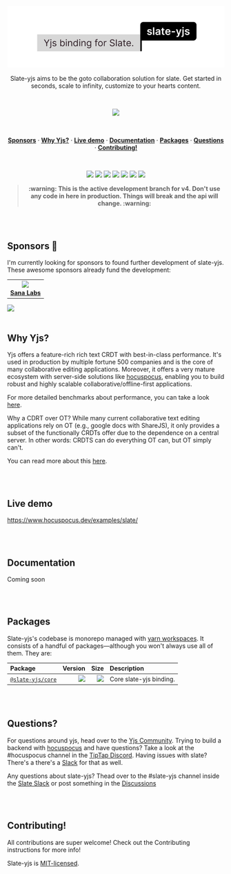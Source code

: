 <br/>

<p align="center">
  <a href="#"><img width="600" src="./docs/images/banner.png" /></a>
</p>

<p align="center">
Slate-yjs aims to be the goto collaboration solution for slate. Get started in seconds, scale to infinity, customize to your hearts content.
</p>

<br/>

<p align="center">
  <a href="#"><img src="./docs/images/demo.gif" /></a>
</p>

<br/>

<p align="center">
  <a href="#sponsors"><strong>Sponsors</strong></a> ·
  <a href="#why yjs?"><strong>Why Yjs?</strong></a> ·
  <a href=""><strong>Live demo</strong></a> ·
  <a href=""><strong>Documentation</strong></a> ·
  <a href="#packages"><strong>Packages</strong></a> ·
  <a href="#questions"><strong>Questions</strong></a> ·
  <a href="#contributing"><strong>Contributing!</strong></a>
</p>

<br/>

<p align="center">
<a href="https://codecov.io/gh/BitPhinix/slate-yjs" alt="Codecov">
        <img src="https://codecov.io/gh/BitPhinix/slate-yjs/branch/master/graph/badge.svg?token=ZHUA26IWP0" /></a>
<a href="https://github.com/BitPhinix/slate-yjs/graphs/commit-activity" alt="Maintenance">
        <img src="https://img.shields.io/badge/Maintained%3F-yes-brightgreen.svg" /></a>
<a href="http://commitizen.github.io/cz-cli/" alt="Commitizen friendly">
        <img src="https://img.shields.io/badge/commitizen-friendly-brightgreen.svg" /></a>
<a href="https://www.npmjs.com/package/slate-yjs" alt="Downloads">
        <img src="https://img.shields.io/npm/dt/slate-yjs.svg" /></a>
<a href="https://www.npmjs.com/package/slate-yjs" alt="NPM">
        <img src="https://img.shields.io/npm/v/slate-yjs" /></a>
<a href="https://github.com/BitPhinix/slate-yjs/actions" alt="Tests">
        <img src="https://img.shields.io/github/workflow/status/bitphinix/slate-yjs/test" /></a>
<a href="https://github.com/BitPhinix/slate-yjs/actions?query=workflow%3Arelease" alt="Semantic Release">
        <img src="https://img.shields.io/badge/%20%20%F0%9F%93%A6%F0%9F%9A%80-semantic--release-e10079.svg" /></a>

<br/>

<blockquote align="center">
<b>:warning: This is the active development branch for v4. Don't use any code in here in production. Things will break and the api will change. :warning:</b>
</blockquote>

<br/>
<br/>

## Sponsors 💖

I'm currently looking for sponsors to found further development of slate-yjs. These awesome sponsors already fund the development:

<table>
  <tr>
    <td align="center">
      <a href="https://www.sanalabs.com/">
        <img src="https://github.com/sanalabs.png?size=100" width="100"><br>
        <strong>Sana Labs</strong>
      </a>
    </td>
  </tr>
</table>

<a href="https://opencollective.com/y-collective/projects/slate-yjs" alt="Sponsor">
        <img src="https://img.shields.io/badge/Open%20Collective-Become%20a%20sponsor-brightgreen" /></a>

<br/>
<br/>

## Why Yjs?

Yjs offers a feature-rich rich text CRDT with best-in-class performance. It's used in production by multiple fortune 500 companies and is the core of many collaborative editing applications. Moreover, it offers a very mature ecosystem with server-side solutions like [hocuspocus](https://www.hocuspocus.dev/), enabling you to build robust and highly scalable collaborative/offline-first applications.

For more detailed benchmarks about performance, you can take a look [here](https://github.com/dmonad/crdt-benchmarks).

Why a CDRT over OT? While many current collaborative text editing applications rely on OT (e.g., google docs with ShareJS), it only provides a subset of the functionally CRDTs offer due to the dependence on a central server. In other words: CRDTS can do everything OT can, but OT simply can't.

You can read more about this [here](https://josephg.com/blog/crdts-are-the-future/).

<br/>
<br/>

## Live demo

https://www.hocuspocus.dev/examples/slate/

<br/>
<br/>

## Documentation

Coming soon

<br/>
<br/>

## Packages

Slate-yjs's codebase is monorepo managed with [yarn workspaces](https://yarnpkg.com/features/workspaces). It consists of a handful of packages—although you won't always use all of them. They are:

| **Package**                          |                                                                                                            **Version** |                                                                                                                                                   **Size** | **Description**         |
| :----------------------------------- | ---------------------------------------------------------------------------------------------------------------------: | ---------------------------------------------------------------------------------------------------------------------------------------------------------: | :---------------------- |
| [`@slate-yjs/core`](./packages/core) | [![](https://img.shields.io/npm/v/@slate-yjs/core.svg?maxAge=3600&label=&colorB=007ec6)](./packages/core/package.json) | [![](http://img.badgesize.io/https://unpkg.com/@slate-yjs/core/dist/core.cjs?compression=gzip&label=%20)](https://unpkg.com/@slate-yjs/core/dist/core.cjs) | Core slate-yjs binding. |

<br/>
<br/>

## Questions?

For questions around yjs, head over to the [Yjs Community](https://discuss.yjs.dev/). Trying to build a backend with [hocuspocus](https://www.hocuspocus.dev/) and have questions? Take a look at the #hocuspocus channel in the [TipTap Discord](https://discord.com/invite/WtJ49jGshW). Having issues with slate? There's a there's a [Slack](https://slate-slack.herokuapp.com/) for that as well.

Any questions about slate-yjs? Thead over to the #slate-yjs channel inside the [Slate Slack](https://slate-slack.herokuapp.com/) or post something in the [Discussions](https://github.com/BitPhinix/slate-yjs/discussions)

<br/>
<br/>

## Contributing!

All contributions are super welcome! Check out the Contributing instructions for more info!

Slate-yjs is [MIT-licensed](https://github.com/Bitphinix/slate-yjs/blob/master/LICENSE.md).
